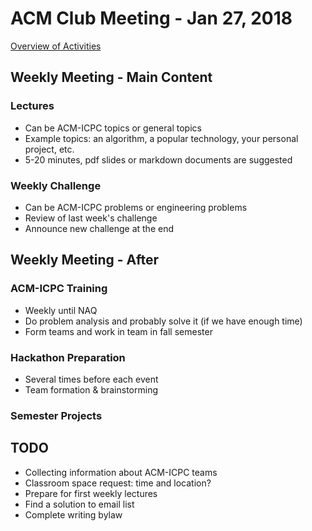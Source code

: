 ACM Club Meeting - Jan 27, 2018
===

[Overview of Activities](180127-2018-Overview.md)

Weekly Meeting - Main Content
---

### Lectures

* Can be ACM-ICPC topics or general topics
* Example topics: an algorithm, a popular technology, your personal project, etc.
* 5-20 minutes, pdf slides or markdown documents are suggested

### Weekly Challenge

* Can be ACM-ICPC problems or engineering problems
* Review of last week's challenge
* Announce new challenge at the end

Weekly Meeting - After
---

### ACM-ICPC Training

* Weekly until NAQ
* Do problem analysis and probably solve it (if we have enough time)
* Form teams and work in team in fall semester

### Hackathon Preparation

* Several times before each event
* Team formation & brainstorming

### Semester Projects

TODO
---

* Collecting information about ACM-ICPC teams
* Classroom space request: time and location?
* Prepare for first weekly lectures
* Find a solution to email list
* Complete writing bylaw
